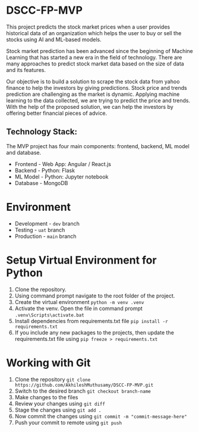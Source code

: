 # DSCC-FP-MVP

This project predicts the stock market prices when a user provides historical data of an organization which helps the user to buy or sell the stocks using AI and ML-based models. 

Stock market prediction has been advanced since the beginning of Machine Learning that has started a new era in the field of technology. There are many approaches to predict stock market data based on the size of data and its features. 

Our objective is to build a solution to scrape the stock data from yahoo finance to help the investors by giving predictions. Stock price and trends prediction are challenging as the market is dynamic. Applying machine learning to the data collected, we are trying to predict the price and trends. With the help of the proposed solution, we can help the investors by offering better financial pieces of advice.

## Technology Stack:
 
The MVP project has four main components: frontend, backend, ML model and database.

* Frontend - Web App: Angular / React.js
* Backend - Python: Flask
* ML Model - Python: Jupyter notebook
* Database - MongoDB

# Environment

* Development - `dev` branch
* Testing - `uat` branch
* Production - `main` branch

# Setup Virtual Environment for Python

1. Clone the repository.
2. Using command prompt navigate to the root folder of the project.
3. Create the virtual environment `python -m venv .venv`
4. Activate the venv. Open the file in command prompt `.venv\Scripts\activate.bat`
5. Install dependencies from requirements.txt file `pip install -r requirements.txt`
6. If you include any new packages to the projects, then update the requirements.txt file using `pip freeze > requirements.txt`

# Working with Git

1. Clone the repository `git clone https://github.com/AkhileshMuthusamy/DSCC-FP-MVP.git`
2. Switch to the desired branch `git checkout branch-name`
3. Make changes to the files
4. Review your changes using `git diff`
5. Stage the changes using `git add .`
6. Now commit the changes using `git commit -m "commit-message-here"`
7. Push your commit to remote using `git push`
